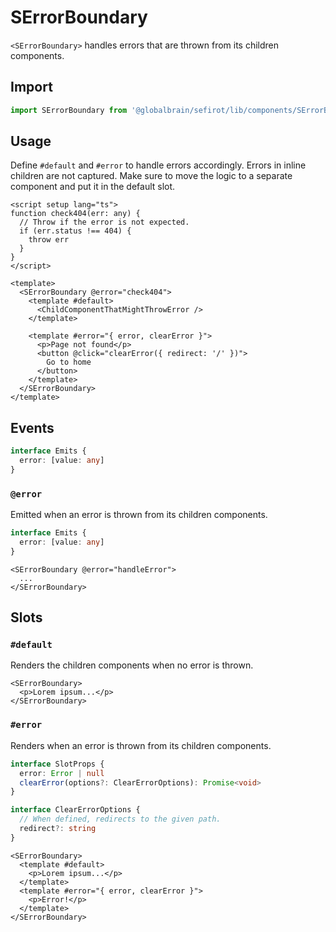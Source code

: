 # SErrorBoundary <Badge text="3.9.0" />

`<SErrorBoundary>` handles errors that are thrown from its children components.

## Import

```ts
import SErrorBoundary from '@globalbrain/sefirot/lib/components/SErrorBoundary.vue'
```

## Usage

Define `#default` and `#error` to handle errors accordingly. Errors in inline children are not captured. Make sure to move the logic to a separate component and put it in the default slot.

```vue
<script setup lang="ts">
function check404(err: any) {
  // Throw if the error is not expected.
  if (err.status !== 404) {
    throw err
  }
}
</script>

<template>
  <SErrorBoundary @error="check404">
    <template #default>
      <ChildComponentThatMightThrowError />
    </template>

    <template #error="{ error, clearError }">
      <p>Page not found</p>
      <button @click="clearError({ redirect: '/' })">
        Go to home
      </button>
    </template>
  </SErrorBoundary>
</template>
```

## Events

```ts
interface Emits {
  error: [value: any]
}
```

### `@error`

Emitted when an error is thrown from its children components.

```ts
interface Emits {
  error: [value: any]
}
```

```vue-html
<SErrorBoundary @error="handleError">
  ...
</SErrorBoundary>
```

## Slots

### `#default`

Renders the children components when no error is thrown.

```vue-html
<SErrorBoundary>
  <p>Lorem ipsum...</p>
</SErrorBoundary>
```

### `#error`

Renders when an error is thrown from its children components.

```ts
interface SlotProps {
  error: Error | null
  clearError(options?: ClearErrorOptions): Promise<void>
}

interface ClearErrorOptions {
  // When defined, redirects to the given path.
  redirect?: string
}
```

```vue-html
<SErrorBoundary>
  <template #default>
    <p>Lorem ipsum...</p>
  </template>
  <template #error="{ error, clearError }">
    <p>Error!</p>
  </template>
</SErrorBoundary>
```
